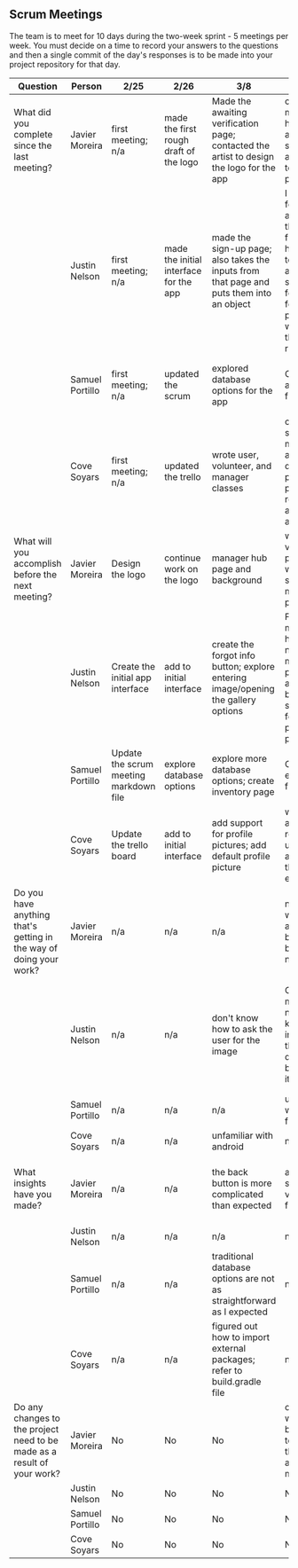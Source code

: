 ## Scrum Meetings
The team is to meet for 10 days during the two-week sprint - 5 meetings per week. You must decide on a time to record your answers to the questions and then a single commit of the day's responses is to be made into your project repository for that day.

Question    |          Person                                             | 2/25 | 2/26 | 3/8 | 3/9 | 3/10 | 3/12 | 3/13 |3/14 | 3/15 | 3/16 |
------------|---------------------------------------------------------------------|-----|-----|-----|-----|-----|-----|-----|----|-----|----|                                                              
| What did you complete since the last meeting? | Javier Moreira | first meeting; n/a | made the first rough draft of the logo | Made the awaiting verification page; contacted the artist to design the logo for the app | created the manager hub page and made small adjustments to current pages | i created the volenteer hub page as well as include out logo on the sign page | edited existing pages | helped fix git issues and pretended to be an emulator for justin | fought with git and changed the colors of app a bit | helped other teammates finish up sprint | No updates | No updates |
|            | Justin Nelson | first meeting; n/a | made the initial interface for the app | made the sign-up page; also takes the inputs from that page and puts them into an object | I added the forgot page and linked the button from the home page to it, I also added some starter code for the forgot info page for when we get the database running. | I created a default manager and linked the manager hub page to the login button, the volunteer page is not linked | I created a test for asking the user for an image, unsure if working | I was successful in accepting an image | I saved our team from Github by fixing our problem with the gitignore | No updates | No updates |
|            | Samuel Portillo | first meeting; n/a | updated the scrum | explored database options for the app | Connected app to firebase | No updates | No updates | No updates | No updates | can send data to cloud firestore | users can't sign up with a taken username |
|            | Cove Soyars | first meeting; n/a | updated the trello | wrote user, volunteer, and manager classes | complete since last meeting: added default profile picture to resources and sign up activity | completed since last meeting: updated sign up activity to avoid errors | No updates | No updates | started process to save logged in user | no updates | no updates |
| What will you accomplish before the next meeting? | Javier Moreira | Design the logo | continue work on the logo | manager hub page and background | will work on volenteer page  and works on setup of manager page | will work on editing profile page | work on user stories | clean up areas in app | fought with git and changed the colors of app a bit | No updates | No updates | 
|            | Justin Nelson | Create the initial app interface | add to initial interface | create the forgot info button; explore entering image/opening the gallery options | For next meeting I have things I need to make more presentable and finish, based on sign in and forgot info pages, login page as well | Look into asking user for picture, also add remember me button. | What to do for next meeting: Fix up picture process | For next meeting I need to now implement this in the settings page for users | Last meetings work will be done for next now instead | No updates | no updates |
|            | Samuel Portillo | Update the scrum meeting markdown file | explore database options | explore more database options; create inventory page | Continue exploring firebase | Continue exploring firebase | No updates | Continue exploring database options | explore cloud firestore | implement more functionality with cloud firestore | no updates |
|            | Cove Soyars | Update the trello board | add to initial interface | add support for profile pictures; add default profile picture |  will accomplish: rewrite sign up activity to avoid throwing errors | will accomplish: mailgun/forgot password email | No updates | investigate shared preferences (saving who's logged in) | fix error causing crash | No updates | no updates |
| Do you have anything that's getting in the way of doing your work? | Javier Moreira | n/a | n/a | n/a | not having ways to acess pages because buttons are not set up |  not having the data base up yet prevents me from fully competing profile page | n/a | git being difficult | git problems | None | None |
|            | Justin Nelson | n/a | n/a | don't know how to ask the user for the image | Only thing in my way is needing to know how to interact with the database, but we need it first | A lot of work involving accessing the database is unknown to me, I have a lot of commented code talking about what to do |  I cant test my test so I will need someone else too | Once again testing is hard because I need an actual phone | None | None | None |
|            | Samuel Portillo | n/a | n/a | n/a | unfamiliar with firebase/json | None | None | firebase documentation | firebase documentation | cloud documentation | none |
|            | Cove Soyars | n/a | n/a | unfamiliar with android | n/a | none | None | git issues | none | none | none |
| What insights have you made? | Javier Moreira | n/a | n/a | the back button is more complicated than expected | android studio is very user friendly | none | back buttons are easier than i thought | learned to make  clear buttons | none | none | none |
|            | Justin Nelson | n/a | n/a | n/a | n/a | none | none | none | none | none | none |
|            | Samuel Portillo | n/a | n/a | traditional database options are not as straightforward as I expected | n/a | Documentation for firebase is out of date | None | none | none | none | none |
|            | Cove Soyars | n/a | n/a | figured out how to import external packages; refer to build.gradle file | n/a | none | none | none | gitignore issues | none | none |
| Do any changes to the project need to be made as a result of your work? | Javier Moreira | No | No | No | order of whats being built to be test pages that are already made | No | No | none | shifting out attention to what we do next cause we need to finish in a few days | none | none |
|            | Justin Nelson | No | No | No | No | No | No | No | No | No | No | No |
|            | Samuel Portillo | No | No | No | No | No | No | No | No | No | No |
|            | Cove Soyars | No | No | No | No | No | No | No | No | No | No | No |
